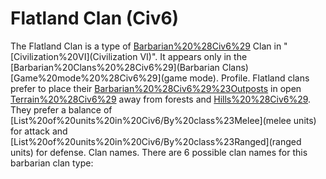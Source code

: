 # Flatland Clan (Civ6)

The Flatland Clan is a type of [Barbarian%20%28Civ6%29](Barbarian) Clan in "[Civilization%20VI](Civilization VI)". It appears only in the [Barbarian%20Clans%20%28Civ6%29](Barbarian Clans) [Game%20mode%20%28Civ6%29](game mode).
Profile.
Flatland clans prefer to place their [Barbarian%20%28Civ6%29%23Outposts](Outposts) in open [Terrain%20%28Civ6%29](terrain) away from forests and [Hills%20%28Civ6%29](hills). They prefer a balance of [List%20of%20units%20in%20Civ6/By%20class%23Melee](melee units) for attack and [List%20of%20units%20in%20Civ6/By%20class%23Ranged](ranged units) for defense.
Clan names.
There are 6 possible clan names for this barbarian clan type: